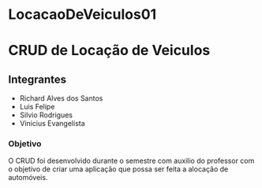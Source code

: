 # LocacaoDeVeiculos01
# CRUD de Locação de Veiculos

## Integrantes
- Richard Alves dos Santos
- Luis Felipe
- Silvio Rodrigues
- Vinicius Evangelista

### Objetivo
O CRUD foi desenvolvido durante o semestre com auxilio do professor com o objetivo de criar uma aplicação que possa ser feita a alocação de automóveis.
